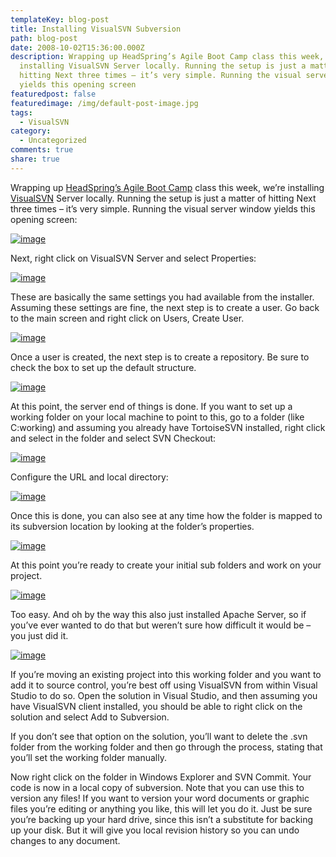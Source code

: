 ```yaml
---
templateKey: blog-post
title: Installing VisualSVN Subversion
path: blog-post
date: 2008-10-02T15:36:00.000Z
description: Wrapping up HeadSpring’s Agile Boot Camp class this week, we’re
  installing VisualSVN Server locally. Running the setup is just a matter of
  hitting Next three times – it’s very simple. Running the visual server window
  yields this opening screen
featuredpost: false
featuredimage: /img/default-post-image.jpg
tags:
  - VisualSVN
category:
  - Uncategorized
comments: true
share: true
---
```

Wrapping up [HeadSpring’s Agile Boot Camp](http://www.headspringsystems.com/training) class this week, we’re installing [VisualSVN](http://www.visualsvn.com/) Server locally. Running the setup is just a matter of hitting Next three times – it’s very simple. Running the visual server window yields this opening screen:

[![image](https://stevesmithblog.com/files/media/image/WindowsLiveWriter/InstallingVisualSVNSubversion_EB91/image_thumb.png)](http://stevesmithblog.com/files/media/image/WindowsLiveWriter/InstallingVisualSVNSubversion_EB91/image_2.png)

Next, right click on VisualSVN Server and select Properties:

[![image](https://stevesmithblog.com/files/media/image/WindowsLiveWriter/InstallingVisualSVNSubversion_EB91/image_thumb_1.png)](http://stevesmithblog.com/files/media/image/WindowsLiveWriter/InstallingVisualSVNSubversion_EB91/image_4.png)

These are basically the same settings you had available from the installer. Assuming these settings are fine, the next step is to create a user. Go back to the main screen and right click on Users, Create User.

[![image](https://stevesmithblog.com/files/media/image/WindowsLiveWriter/InstallingVisualSVNSubversion_EB91/image_thumb_2.png)](http://stevesmithblog.com/files/media/image/WindowsLiveWriter/InstallingVisualSVNSubversion_EB91/image_6.png)

Once a user is created, the next step is to create a repository. Be sure to check the box to set up the default structure.

[![image](https://stevesmithblog.com/files/media/image/WindowsLiveWriter/InstallingVisualSVNSubversion_EB91/image_thumb_4.png)](http://stevesmithblog.com/files/media/image/WindowsLiveWriter/InstallingVisualSVNSubversion_EB91/image_10.png)

At this point, the server end of things is done. If you want to set up a working folder on your local machine to point to this, go to a folder (like C:working) and assuming you already have TortoiseSVN installed, right click and select in the folder and select SVN Checkout:

[![image](https://stevesmithblog.com/files/media/image/WindowsLiveWriter/InstallingVisualSVNSubversion_EB91/image_thumb_7.png)](http://stevesmithblog.com/files/media/image/WindowsLiveWriter/InstallingVisualSVNSubversion_EB91/image_16.png)

Configure the URL and local directory:

[![image](https://stevesmithblog.com/files/media/image/WindowsLiveWriter/InstallingVisualSVNSubversion_EB91/image_thumb_8.png)](http://stevesmithblog.com/files/media/image/WindowsLiveWriter/InstallingVisualSVNSubversion_EB91/image_18.png)

Once this is done, you can also see at any time how the folder is mapped to its subversion location by looking at the folder’s properties.

[![image](https://stevesmithblog.com/files/media/image/WindowsLiveWriter/InstallingVisualSVNSubversion_EB91/image_thumb_9.png)](http://stevesmithblog.com/files/media/image/WindowsLiveWriter/InstallingVisualSVNSubversion_EB91/image_20.png)

At this point you’re ready to create your initial sub folders and work on your project.

[![image](https://stevesmithblog.com/files/media/image/WindowsLiveWriter/InstallingVisualSVNSubversion_EB91/image_thumb_10.png)](http://stevesmithblog.com/files/media/image/WindowsLiveWriter/InstallingVisualSVNSubversion_EB91/image_22.png)

Too easy. And oh by the way this also just installed Apache Server, so if you’ve ever wanted to do that but weren’t sure how difficult it would be – you just did it.

[![image](https://stevesmithblog.com/files/media/image/WindowsLiveWriter/InstallingVisualSVNSubversion_EB91/image_thumb_11.png)](http://stevesmithblog.com/files/media/image/WindowsLiveWriter/InstallingVisualSVNSubversion_EB91/image_24.png)

If you’re moving an existing project into this working folder and you want to add it to source control, you’re best off using VisualSVN from within Visual Studio to do so. Open the solution in Visual Studio, and then assuming you have VisualSVN client installed, you should be able to right click on the solution and select Add to Subversion.

If you don’t see that option on the solution, you’ll want to delete the .svn folder from the working folder and then go through the process, stating that you’ll set the working folder manually.

Now right click on the folder in Windows Explorer and SVN Commit. Your code is now in a local copy of subversion. Note that you can use this to version any files! If you want to version your word documents or graphic files you’re editing or anything you like, this will let you do it. Just be sure you’re backing up your hard drive, since this isn’t a substitute for backing up your disk. But it will give you local revision history so you can undo changes to any document.